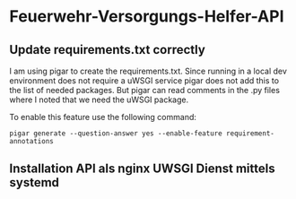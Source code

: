 # Feuerwehr-Versorgungs-Helfer-API

## Update requirements.txt correctly

I am using pigar to create the requirements.txt. Since running in a local dev environment does not require a uWSGI service pigar does not add this to the list of needed packages. But pigar can read comments in the .py files where I noted that we need the uWSGI package.

To enable this feature use the following command:
```
pigar generate --question-answer yes --enable-feature requirement-annotations
```

## Installation API als nginx UWSGI Dienst mittels systemd
